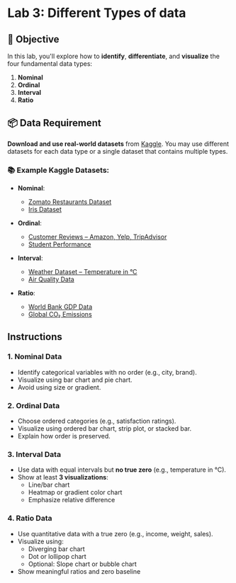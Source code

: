# Lab 3: Different Types of data

## 🎯 Objective

In this lab, you'll explore how to **identify**, **differentiate**, and **visualize** the four fundamental data types:

1. **Nominal**
2. **Ordinal**
3. **Interval**
4. **Ratio**

## 📦 Data Requirement

**Download and use real-world datasets** from [Kaggle](https://www.kaggle.com/). You may use different datasets for each data type or a single dataset that contains multiple types.

### 📚 Example Kaggle Datasets:

- **Nominal**:

  - [Zomato Restaurants Dataset](https://www.kaggle.com/datasets/shrutimehta/zomato-restaurants-data)
  - [Iris Dataset](https://www.kaggle.com/datasets/uciml/iris)

- **Ordinal**:

  - [Customer Reviews – Amazon, Yelp, TripAdvisor](https://www.kaggle.com/datasets/datafiniti/consumer-reviews-of-amazon-products)
  - [Student Performance](https://www.kaggle.com/datasets/spscientist/students-performance-in-exams)

- **Interval**:

  - [Weather Dataset – Temperature in °C](https://www.kaggle.com/datasets/muthuj7/weather-dataset)
  - [Air Quality Data](https://www.kaggle.com/datasets/sogun3/uspollution)

- **Ratio**:
  - [World Bank GDP Data](https://www.kaggle.com/datasets/theworldbank/world-development-indicators)
  - [Global CO₂ Emissions](https://www.kaggle.com/datasets/yoannboyere/co2-ghg-emissionsdata)

## Instructions

### 1. **Nominal Data**

- Identify categorical variables with no order (e.g., city, brand).
- Visualize using bar chart and pie chart.
- Avoid using size or gradient.

### 2. **Ordinal Data**

- Choose ordered categories (e.g., satisfaction ratings).
- Visualize using ordered bar chart, strip plot, or stacked bar.
- Explain how order is preserved.

### 3. **Interval Data**

- Use data with equal intervals but **no true zero** (e.g., temperature in °C).
- Show at least **3 visualizations**:
  - Line/bar chart
  - Heatmap or gradient color chart
  - Emphasize relative difference

### 4. **Ratio Data**

- Use quantitative data with a true zero (e.g., income, weight, sales).
- Visualize using:
  - Diverging bar chart
  - Dot or lollipop chart
  - Optional: Slope chart or bubble chart
- Show meaningful ratios and zero baseline
